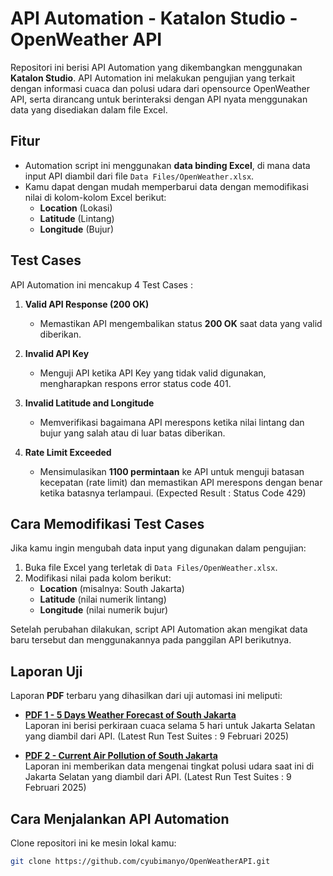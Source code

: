 # API Automation - Katalon Studio - OpenWeather API

Repositori ini berisi API Automation yang dikembangkan menggunakan **Katalon Studio**. API Automation ini melakukan pengujian yang terkait dengan informasi cuaca dan polusi udara dari opensource OpenWeather API, serta dirancang untuk berinteraksi dengan API nyata menggunakan data yang disediakan dalam file Excel.

## Fitur
- Automation script ini menggunakan **data binding Excel**, di mana data input API diambil dari file `Data Files/OpenWeather.xlsx`.
- Kamu dapat dengan mudah memperbarui data dengan memodifikasi nilai di kolom-kolom Excel berikut:
    - **Location** (Lokasi)
    - **Latitude** (Lintang)
    - **Longitude** (Bujur)

## Test Cases

API Automation ini mencakup 4 Test Cases :

1. **Valid API Response (200 OK)**  
   - Memastikan API mengembalikan status **200 OK** saat data yang valid diberikan.

2. **Invalid API Key**  
   - Menguji API ketika API Key yang tidak valid digunakan, mengharapkan respons error status code 401.

3. **Invalid Latitude and Longitude**  
   - Memverifikasi bagaimana API merespons ketika nilai lintang dan bujur yang salah atau di luar batas diberikan.

4. **Rate Limit Exceeded**  
   - Mensimulasikan **1100 permintaan** ke API untuk menguji batasan kecepatan (rate limit) dan memastikan API merespons dengan benar ketika batasnya terlampaui. (Expected Result : Status Code 429)

## Cara Memodifikasi Test Cases

Jika kamu ingin mengubah data input yang digunakan dalam pengujian:

1. Buka file Excel yang terletak di `Data Files/OpenWeather.xlsx`.
2. Modifikasi nilai pada kolom berikut:
   - **Location** (misalnya: South Jakarta)
   - **Latitude** (nilai numerik lintang)
   - **Longitude** (nilai numerik bujur)

Setelah perubahan dilakukan, script API Automation akan mengikat data baru tersebut dan menggunakannya pada panggilan API berikutnya.

## Laporan Uji

Laporan **PDF** terbaru yang dihasilkan dari uji automasi ini meliputi:

- **[PDF 1 - 5 Days Weather Forecast of South Jakarta](https://drive.google.com/file/d/1MWnY6OE0PcZYcOLsZm8xzyiq0tiqq5YO/view?usp=sharing)**  
  Laporan ini berisi perkiraan cuaca selama 5 hari untuk Jakarta Selatan yang diambil dari API. (Latest Run Test Suites : 9 Februari 2025)

- **[PDF 2 - Current Air Pollution of South Jakarta](https://drive.google.com/file/d/1hoz8YiujWO5rQV-S8fCukK3PKqNA63cE/view?usp=sharing)**  
  Laporan ini memberikan data mengenai tingkat polusi udara saat ini di Jakarta Selatan yang diambil dari API. (Latest Run Test Suites : 9 Februari 2025)

## Cara Menjalankan API Automation
Clone repositori ini ke mesin lokal kamu:
   ```bash
   git clone https://github.com/cyubimanyo/OpenWeatherAPI.git
